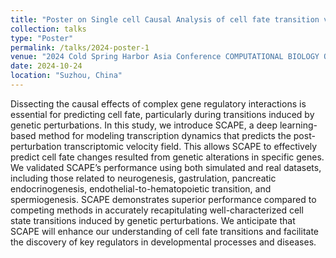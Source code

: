 ```yaml
---
title: "Poster on Single cell Causal Analysis of cell fate transition via in silico genetic PErturbation (SCAPE)."
collection: talks
type: "Poster"
permalink: /talks/2024-poster-1
venue: "2024 Cold Spring Harbor Asia Conference COMPUTATIONAL BIOLOGY OF THE GENOME"
date: 2024-10-24
location: "Suzhou, China"
---
```


Dissecting the causal effects of complex gene regulatory interactions is essential for predicting cell fate, particularly during transitions induced by genetic perturbations. In this study, we introduce SCAPE, a deep learning-based method for modeling transcription dynamics that predicts the post-perturbation transcriptomic velocity field. This allows SCAPE to effectively predict cell fate changes resulted from genetic alterations in specific genes. We validated SCAPE’s performance using both simulated and real datasets, including those related to neurogenesis, gastrulation, pancreatic endocrinogenesis, endothelial-to-hematopoietic transition, and spermiogenesis. SCAPE demonstrates superior performance compared to competing methods in accurately recapitulating well-characterized cell state transitions induced by genetic perturbations. We anticipate that SCAPE will enhance our understanding of cell fate transitions and facilitate the discovery of key regulators in developmental processes and diseases.

